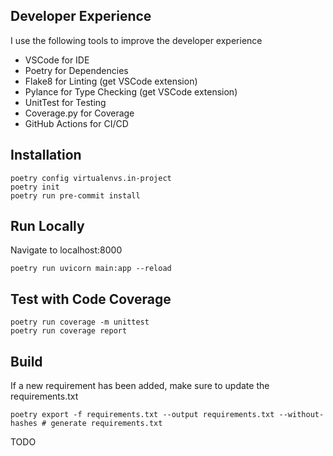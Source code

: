 ## Developer Experience

I use the following tools to improve the developer experience

- VSCode for IDE
- Poetry for Dependencies
- Flake8 for Linting (get VSCode extension)
- Pylance for Type Checking (get VSCode extension)
- UnitTest for Testing
- Coverage.py for Coverage
- GitHub Actions for CI/CD

## Installation

```
poetry config virtualenvs.in-project
poetry init
poetry run pre-commit install
```

## Run Locally

Navigate to localhost:8000

```
poetry run uvicorn main:app --reload
```

## Test with Code Coverage

```
poetry run coverage -m unittest
poetry run coverage report
```

## Build

If a new requirement has been added, make sure to update the requirements.txt

```
poetry export -f requirements.txt --output requirements.txt --without-hashes # generate requirements.txt
```

TODO
